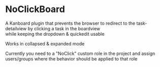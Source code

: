 # NoClickBoard

A Kanboard plugin that prevents the browser to redirect to the task-detailview by clicking a task in the boardview  
while keeping the dropdown & quickedit usable

Works in collapsed & expanded mode

Currently you need to a "NoClick" custom role in the project and assign users/groups where the behavior should be applied to that role

